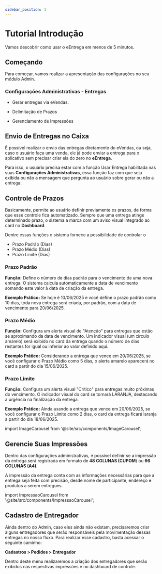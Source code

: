 ```yaml
---
sidebar_position: 1
---
```


# Tutorial Introdução

Vamos descobrir como usar o eEntrega em menos de 5 minutos.

## Começando

Para começar, vamos realizar a apresentação das configurações no seu módulo Admin.

### Configurações Administrativas - Entregas

- Gerar entregas via eVendas.

- Delimitação de Prazos

- Gerenciamento de Impressões

## Envio de Entregas no Caixa

É possível realizar o envio das entregas diretamente do eVendas, ou seja, caso o usuário faça uma venda, ele já pode enviar a entrega para o aplicativo sem precisar criar ela do zero no **eEntrega**.

Para isso, o usuário precisa estar com a função Usar Entrega habilitada nas suas **Configurações Administrativas**, essa função faz com que seja exibida ou não a mensagem que pergunta ao usuário sobre gerar ou não a entrega.

## Controle de Prazos

Basicamente, permite ao usuário definir previamente os prazos, de forma que esse controle fica automatizado. Sempre que uma entrega atinge determinado prazo, o sistema a marca com um aviso visual integrado ao card no **Dashboard**.

Dentre essas funções o sistema fornece a possibilidade de controlar o

- Prazo Padrão (Dias)
- Prazo Médio (Dias)
- Prazo Limite (Dias)

### Prazo Padrão

**Função:** Define o número de dias padrão para o vencimento de uma nova entrega. O sistema calcula automaticamente a data de vencimento somando este valor à data de criação da entrega.

**Exemplo Prático:** Se hoje é 10/06/2025 e você define o prazo padrão como 10 dias, toda nova entrega será criada, por padrão, com a data de vencimento para 20/06/2025.

### Prazo Médio

**Função:** Configura um alerta visual de "Atenção" para entregas que estão se aproximando da data de vencimento. Um indicador visual (um círculo amarelo) será exibido no card da entrega quando o número de dias restantes for igual ou inferior ao valor definido aqui.

**Exemplo Prático:** Considerando a entrega que vence em 20/06/2025, se você configurar o Prazo Médio como 5 dias, o alerta amarelo aparecerá no card a partir do dia 15/06/2025.

### Prazo Limite

**Função:** Configura um alerta visual "Crítico" para entregas muito próximas do vencimento. O indicador visual do card se tornará LARANJA, destacando a urgência na finalização da entrega.

**Exemplo Prático:** Ainda usando a entrega que vence em 20/06/2025, se você configurar o Prazo Limite como 2 dias, o card da entrega ficará laranja a partir do dia 18/06/2025.

import ImageCarousel from '@site/src/components/ImageCarousel';

<ImageCarousel />

## Gerencie Suas Impressões

Dentro das configurações administrativas, é possível definir se a impressão da entrega será registrada em formato de **48 COLUNAS (CUPOM**) ou **96 COLUNAS (A4)**.

A impressão da entrega conta com as informações necessárias para que a entrega seja feita com precisão, desde nome de participante, endereço e produtos a serem entregues.

import ImpressaoCarousel from '@site/src/components/ImpressaoCarousel';

<ImpressaoCarousel />

## Cadastro de Entregador

Ainda dentro do Admin, caso eles ainda não existam, precisaremos criar alguns entregadores que serão responsáveis pela movimentação dessas entregas no nosso fluxo.
Para realizar esse cadastro, basta acessar o seguinte caminho:

**Cadastros > Pedidos > Entregador**

Dentro deste menu realizaremos a criação dos entregadores que serão exibidos nas respectivas impressões e no dashboard de controle.